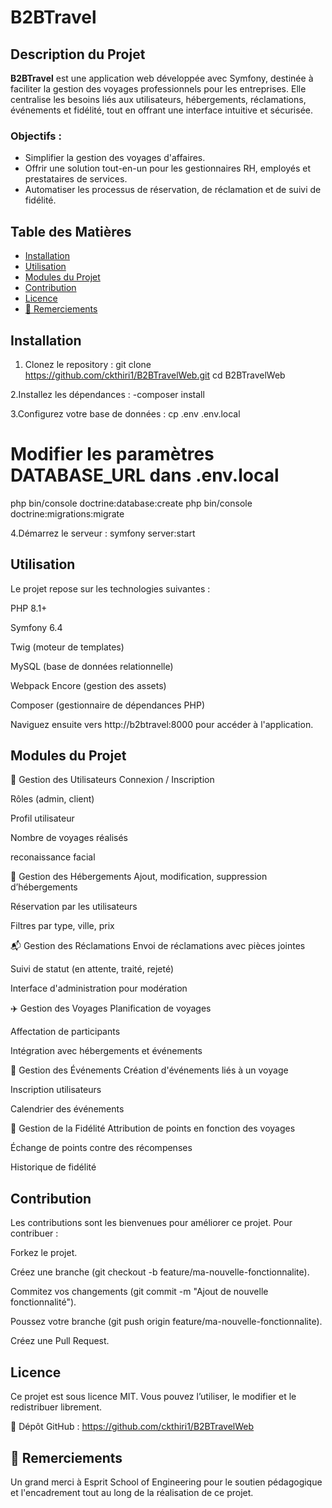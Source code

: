 # B2BTravel

## Description du Projet

**B2BTravel** est une application web développée avec Symfony, destinée à faciliter la gestion des voyages professionnels pour les entreprises. Elle centralise les besoins liés aux utilisateurs, hébergements, réclamations, événements et fidélité, tout en offrant une interface intuitive et sécurisée.

### Objectifs :
- Simplifier la gestion des voyages d'affaires.
- Offrir une solution tout-en-un pour les gestionnaires RH, employés et prestataires de services.
- Automatiser les processus de réservation, de réclamation et de suivi de fidélité.

## Table des Matières

- [Installation](#installation)
- [Utilisation](#utilisation)
- [Modules du Projet](#modules-du-projet)
- [Contribution](#contribution)
- [Licence](#licence)
- [🙏 Remerciements](#-remerciements)

## Installation

1. Clonez le repository :
git clone https://github.com/ckthiri1/B2BTravelWeb.git
cd B2BTravelWeb

2.Installez les dépendances :
-composer install

3.Configurez votre base de données :
cp .env .env.local

# Modifier les paramètres DATABASE_URL dans .env.local
php bin/console doctrine:database:create
php bin/console doctrine:migrations:migrate

4.Démarrez le serveur :
symfony server:start


## Utilisation
Le projet repose sur les technologies suivantes :

PHP 8.1+

Symfony 6.4

Twig (moteur de templates)

MySQL (base de données relationnelle)

Webpack Encore (gestion des assets)

Composer (gestionnaire de dépendances PHP)

Naviguez ensuite vers http://b2btravel:8000 pour accéder à l'application.


## Modules du Projet

👤 Gestion des Utilisateurs
Connexion / Inscription

Rôles (admin, client)

Profil utilisateur

Nombre de voyages réalisés

reconaissance facial

🏨 Gestion des Hébergements
Ajout, modification, suppression d’hébergements

Réservation par les utilisateurs

Filtres par type, ville, prix

📬 Gestion des Réclamations
Envoi de réclamations avec pièces jointes

Suivi de statut (en attente, traité, rejeté)

Interface d'administration pour modération

✈️ Gestion des Voyages
Planification de voyages

Affectation de participants

Intégration avec hébergements et événements

🎉 Gestion des Événements
Création d'événements liés à un voyage

Inscription utilisateurs

Calendrier des événements

🎁 Gestion de la Fidélité
Attribution de points en fonction des voyages

Échange de points contre des récompenses

Historique de fidélité

##  Contribution
Les contributions sont les bienvenues pour améliorer ce projet. Pour contribuer :

Forkez le projet.

Créez une branche (git checkout -b feature/ma-nouvelle-fonctionnalite).

Commitez vos changements (git commit -m "Ajout de nouvelle fonctionnalité").

Poussez votre branche (git push origin feature/ma-nouvelle-fonctionnalite).

Créez une Pull Request.

## Licence
Ce projet est sous licence MIT. Vous pouvez l’utiliser, le modifier et le redistribuer librement.

🔗 Dépôt GitHub : https://github.com/ckthiri1/B2BTravelWeb

## 🙏 Remerciements
Un grand merci à Esprit School of Engineering pour le soutien pédagogique et l'encadrement tout au long de la réalisation de ce projet.


